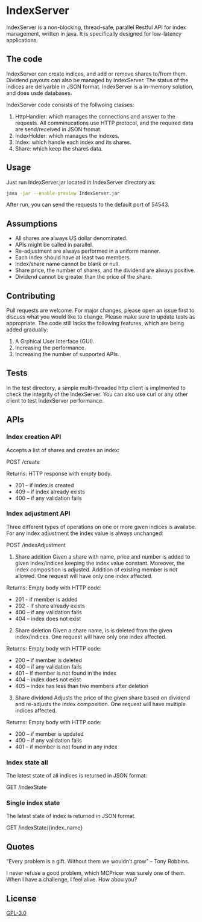 # IndexServer
IndexServer is a non-blocking, thread-safe, parallel Restful API for index management, written in java. It is specifically designed for low-latency applications.


## The code
IndexServer can create indices, and add or remove shares to/from them. Dividend payouts can also be managed by IndexServer.
The status of the indices are delivarble in JSON format. IndexServer is a in-memory solution, and does usde databases.

IndexServer code consists of the follwoing classes:
1.	HttpHandler: which manages the connections and answer to the requests. All comminucations use HTTP protocol, and the required data are send/received in JSON fromat.
2.	IndexHolder: which manages the indexes.
3.	Index: which handle each index and its shares.
4.	Share: which keep the shares data.


## Usage
Just run IndexServer.jar located in IndexServer directory as:

```bash
java -jar --enable-preview IndexServer.jar
```

After run, you can send the requests to the default port of 54543.



## Assumptions
* All shares are always US dollar denominated.
* APIs might be called in parallel.
* Re-adjustment are always performed in a uniform manner.
* Each Index should have at least two members.
* Index/share name cannot be blank or null.
* Share price, the number of shares, and the dividend are always positive.
* Dividend cannot be greater than the price of the share.


## Contributing
Pull requests are welcome. For major changes, please open an issue first to discuss what you would like to change.
Please make sure to update tests as appropriate.
The code still lacks the following features, which are being added gradually:

1.	A Grphical User Interface (GUI).
2.	Increasing the performance.
3.	Increasing the number of supported APIs.


## Tests
In the test directory, a simple multi-threaded http client is implmented to check the integrity of the IndexServer. You can also use curl or any other client to test IndexServer performance.


## APIs
### Index creation API
Accepts a list of shares and creates an index:

POST /create

Returns: HTTP response with empty body.
* 201 – if index is created
* 409 – if index already exists
* 400 – if any validation fails


### Index adjustment API
Three different types of operations on one or more given indices is availabe. For any index adjustment the index value is always unchanged:

POST /indexAdjustment


1.	Share addition
Given a share with name, price and number is added to given index/indices keeping the index value constant. Moreover, the index composition is adjusted. Addition of existing member is not allowed. One request will have only one index affected.

Returns: Empty body with HTTP code:
* 201 - if member is added
* 202 - if share already exists
* 400 – if any validation fails
* 404 – index does not exist


2.	Share deletion
Given a share name, is is deleted from the given index/indices. One request will have only one index affected.

Returns: Empty body with HTTP code:
* 200 – if member is deleted
* 400 – if any validation fails
* 401 – if member is not found in the index
* 404 – index does not exist
* 405 – index has less than two members after deletion


3.	Share dividend
Adjusts the price of the given share based on dividend and re-adjusts the index composition. One request will have multiple indices affected.

Returns: Empty body with HTTP code:
* 200 – if member is updated
* 400 – if any validation fails
* 401 – if member is not found in any index


### Index state all
The latest state of all indices is returned in JSON format:

GET /indexState


### Single index state
The latest state of index is returned in JSON format.

GET /indexState/{index_name}


## Quotes
“Every problem is a gift. Without them we wouldn’t grow” – Tony Robbins.

I never refuse a good problem, which MCPricer was surely one of them. When I have a challenge, I feel alive. How abou you?
 
  
## License
[GPL-3.0](https://www.gnu.org/licenses/gpl-3.0.en.html)
